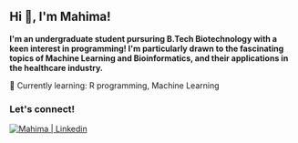   ## Hi :wave:, I'm Mahima!
  
**I'm an undergraduate student pursuring B.Tech Biotechnology with a keen interest in programming! I'm particularly drawn to the fascinating topics of Machine Learning and Bioinformatics, and their applications in the healthcare industry.**

:seedling: Currently learning: R programming, Machine Learning

### Let's connect!
<p>
  <a href=”https://www.linkedin.com/in/mahimachakraborty/">
    <img align=”left” src=”https://raw.githubusercontent.com/mahiiC/mahiiC/blob/main/images/linkedin-icon-3.svg" alt="Mahima | Linkedin" width=”25px”/>
  </a> 
</p>



<!---
mahiiC/mahiiC is a ✨ special ✨ repository because its `README.md` (this file) appears on your GitHub profile.
You can click the Preview link to take a look at your changes.
--->
